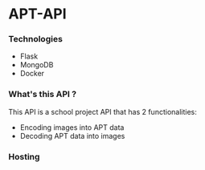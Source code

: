 # APT-API

### Technologies

 - Flask
 - MongoDB
 - Docker

### What's this API ?

This API is a school project API that has 2 functionalities:

 - Encoding images into APT data
 - Decoding APT data into images

### Hosting

